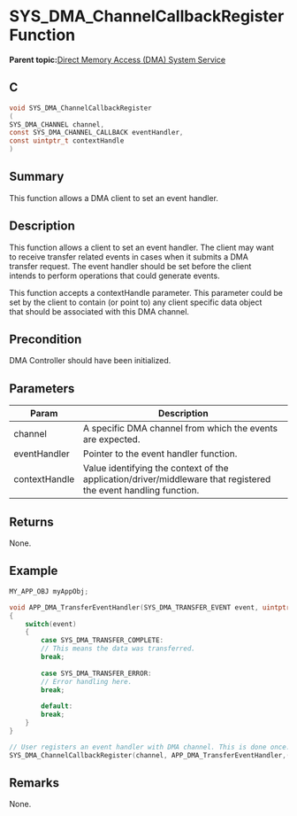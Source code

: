 # SYS\_DMA\_ChannelCallbackRegister Function

**Parent topic:**[Direct Memory Access \(DMA\) System Service](GUID-DB773A68-76AC-4900-8C7C-3AC9C38BE0BD.md)

## C

```c
void SYS_DMA_ChannelCallbackRegister
(
SYS_DMA_CHANNEL channel,
const SYS_DMA_CHANNEL_CALLBACK eventHandler,
const uintptr_t contextHandle
)
```

## Summary

This function allows a DMA client to set an event handler.

## Description

This function allows a client to set an event handler. The client may want<br />to receive transfer related events in cases when it submits a DMA<br />transfer request. The event handler should be set before the client<br />intends to perform operations that could generate events.

This function accepts a contextHandle parameter. This parameter could be<br />set by the client to contain \(or point to\) any client specific data object<br />that should be associated with this DMA channel.

## Precondition

DMA Controller should have been initialized.

## Parameters

|Param|Description|
|-----|-----------|
|channel|A specific DMA channel from which the events are expected.|
|eventHandler|Pointer to the event handler function.|
|contextHandle|Value identifying the context of the application/driver/middleware that registered the event handling function.|

## Returns

None.

## Example

```c
MY_APP_OBJ myAppObj;

void APP_DMA_TransferEventHandler(SYS_DMA_TRANSFER_EVENT event, uintptr_t contextHandle)
{
    switch(event)
    {
        case SYS_DMA_TRANSFER_COMPLETE:
        // This means the data was transferred.
        break;
        
        case SYS_DMA_TRANSFER_ERROR:
        // Error handling here.
        break;
        
        default:
        break;
    }
}

// User registers an event handler with DMA channel. This is done once.
SYS_DMA_ChannelCallbackRegister(channel, APP_DMA_TransferEventHandler,(uintptr_t)&myAppObj);
```

## Remarks

None.

